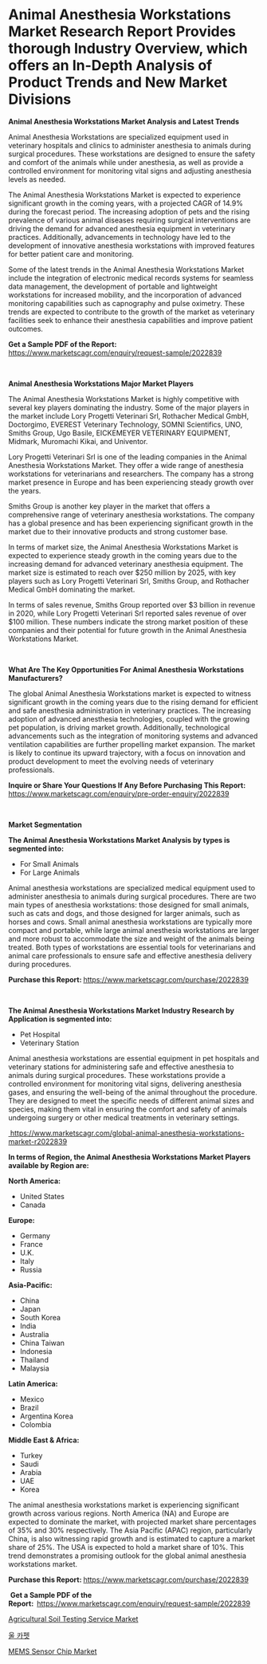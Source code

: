 <p><h1>Animal Anesthesia Workstations Market Research Report Provides thorough Industry Overview, which offers an In-Depth Analysis of Product Trends and New Market Divisions</h1></p><p><strong>Animal Anesthesia Workstations Market Analysis and Latest Trends</strong></p>
<p><p>Animal Anesthesia Workstations are specialized equipment used in veterinary hospitals and clinics to administer anesthesia to animals during surgical procedures. These workstations are designed to ensure the safety and comfort of the animals while under anesthesia, as well as provide a controlled environment for monitoring vital signs and adjusting anesthesia levels as needed.</p><p>The Animal Anesthesia Workstations Market is expected to experience significant growth in the coming years, with a projected CAGR of 14.9% during the forecast period. The increasing adoption of pets and the rising prevalence of various animal diseases requiring surgical interventions are driving the demand for advanced anesthesia equipment in veterinary practices. Additionally, advancements in technology have led to the development of innovative anesthesia workstations with improved features for better patient care and monitoring.</p><p>Some of the latest trends in the Animal Anesthesia Workstations Market include the integration of electronic medical records systems for seamless data management, the development of portable and lightweight workstations for increased mobility, and the incorporation of advanced monitoring capabilities such as capnography and pulse oximetry. These trends are expected to contribute to the growth of the market as veterinary facilities seek to enhance their anesthesia capabilities and improve patient outcomes.</p></p>
<p><strong>Get a Sample PDF of the Report:&nbsp;</strong> <a href="https://www.marketscagr.com/enquiry/request-sample/2022839">https://www.marketscagr.com/enquiry/request-sample/2022839</a></p>
<p>&nbsp;</p>
<p><strong>Animal Anesthesia Workstations Major Market Players</strong></p>
<p><p>The Animal Anesthesia Workstations Market is highly competitive with several key players dominating the industry. Some of the major players in the market include Lory Progetti Veterinari Srl, Rothacher Medical GmbH, Doctorgimo, EVEREST Veterinary Technology, SOMNI Scientifics, UNO, Smiths Group, Ugo Basile, EICKEMEYER VETERINARY EQUIPMENT, Midmark, Muromachi Kikai, and Univentor.</p><p>Lory Progetti Veterinari Srl is one of the leading companies in the Animal Anesthesia Workstations Market. They offer a wide range of anesthesia workstations for veterinarians and researchers. The company has a strong market presence in Europe and has been experiencing steady growth over the years.</p><p>Smiths Group is another key player in the market that offers a comprehensive range of veterinary anesthesia workstations. The company has a global presence and has been experiencing significant growth in the market due to their innovative products and strong customer base.</p><p>In terms of market size, the Animal Anesthesia Workstations Market is expected to experience steady growth in the coming years due to the increasing demand for advanced veterinary anesthesia equipment. The market size is estimated to reach over $250 million by 2025, with key players such as Lory Progetti Veterinari Srl, Smiths Group, and Rothacher Medical GmbH dominating the market.</p><p>In terms of sales revenue, Smiths Group reported over $3 billion in revenue in 2020, while Lory Progetti Veterinari Srl reported sales revenue of over $100 million. These numbers indicate the strong market position of these companies and their potential for future growth in the Animal Anesthesia Workstations Market.</p></p>
<p>&nbsp;</p>
<p><strong>What Are The Key Opportunities For Animal Anesthesia Workstations Manufacturers?</strong></p>
<p><p>The global Animal Anesthesia Workstations market is expected to witness significant growth in the coming years due to the rising demand for efficient and safe anesthesia administration in veterinary practices. The increasing adoption of advanced anesthesia technologies, coupled with the growing pet population, is driving market growth. Additionally, technological advancements such as the integration of monitoring systems and advanced ventilation capabilities are further propelling market expansion. The market is likely to continue its upward trajectory, with a focus on innovation and product development to meet the evolving needs of veterinary professionals.</p></p>
<p><strong>Inquire or Share Your Questions If Any Before Purchasing This Report:</strong> <a href="https://www.marketscagr.com/enquiry/pre-order-enquiry/2022839">https://www.marketscagr.com/enquiry/pre-order-enquiry/2022839</a></p>
<p>&nbsp;</p>
<p><strong>Market Segmentation</strong></p>
<p><strong>The Animal Anesthesia Workstations Market Analysis by types is segmented into:</strong></p>
<p><ul><li>For Small Animals</li><li>For Large Animals</li></ul></p>
<p><p>Animal anesthesia workstations are specialized medical equipment used to administer anesthesia to animals during surgical procedures. There are two main types of anesthesia workstations: those designed for small animals, such as cats and dogs, and those designed for larger animals, such as horses and cows. Small animal anesthesia workstations are typically more compact and portable, while large animal anesthesia workstations are larger and more robust to accommodate the size and weight of the animals being treated. Both types of workstations are essential tools for veterinarians and animal care professionals to ensure safe and effective anesthesia delivery during procedures.</p></p>
<p><strong>Purchase this Report:&nbsp;</strong><a href="https://www.marketscagr.com/purchase/2022839">https://www.marketscagr.com/purchase/2022839</a></p>
<p>&nbsp;</p>
<p><strong>The Animal Anesthesia Workstations Market Industry Research by Application is segmented into:</strong></p>
<p><ul><li>Pet Hospital</li><li>Veterinary Station</li></ul></p>
<p><p>Animal anesthesia workstations are essential equipment in pet hospitals and veterinary stations for administering safe and effective anesthesia to animals during surgical procedures. These workstations provide a controlled environment for monitoring vital signs, delivering anesthesia gases, and ensuring the well-being of the animal throughout the procedure. They are designed to meet the specific needs of different animal sizes and species, making them vital in ensuring the comfort and safety of animals undergoing surgery or other medical treatments in veterinary settings.</p></p>
<p><a href="https://www.marketscagr.com/global-animal-anesthesia-workstations-market-r2022839">&nbsp;https://www.marketscagr.com/global-animal-anesthesia-workstations-market-r2022839</a></p>
<p><strong>In terms of Region, the Animal Anesthesia Workstations Market Players available by Region are:</strong></p>
<p>
    <p> <strong> North America: </strong>
        <ul>
            <li>United States</li>
            <li>Canada</li>
        </ul>
        </p> 
    <p> <strong> Europe: </strong>
        <ul>
            <li>Germany</li>
            <li>France</li>
            <li>U.K.</li>
            <li>Italy</li>
            <li>Russia</li>
        </ul>
        </p> 
    <p> <strong> Asia-Pacific: </strong>
        <ul>
            <li>China</li>
            <li>Japan</li>
            <li>South Korea</li>
            <li>India</li>
            <li>Australia</li>
            <li>China Taiwan</li>
            <li>Indonesia</li>
            <li>Thailand</li>
            <li>Malaysia</li>
        </ul>
        </p> 
    <p> <strong> Latin America: </strong>
        <ul>
            <li>Mexico</li>
            <li>Brazil</li>
            <li>Argentina Korea</li>
            <li>Colombia</li>
        </ul>
        </p> 
    <p> <strong> Middle East & Africa: </strong>
        <ul>
            <li>Turkey</li>
            <li>Saudi</li>
            <li>Arabia</li>
            <li>UAE</li>
            <li>Korea</li>
        </ul>
    </p>
    </p>
<p><p>The animal anesthesia workstations market is experiencing significant growth across various regions. North America (NA) and Europe are expected to dominate the market, with projected market share percentages of 35% and 30% respectively. The Asia Pacific (APAC) region, particularly China, is also witnessing rapid growth and is estimated to capture a market share of 25%. The USA is expected to hold a market share of 10%. This trend demonstrates a promising outlook for the global animal anesthesia workstations market.</p></p>
<p><strong>Purchase this Report: </strong><a href="https://www.marketscagr.com/purchase/2022839">https://www.marketscagr.com/purchase/2022839</a></p>
<p>&nbsp;<strong>Get a Sample PDF of the Report:&nbsp;&nbsp;</strong><a href="https://www.marketscagr.com/enquiry/request-sample/2022839">https://www.marketscagr.com/enquiry/request-sample/2022839</a></p>
<p><strong></strong></p>
<p><p><a href="https://medium.com/@sahanad234/agricultural-soil-testing-service-market-trends-and-analysis-opportunities-and-challenges-for-f859f2e98c0b">Agricultural Soil Testing Service Market</a></p><p><a href="https://github.com/alfitoms13/Market-Research-Report-List-1/blob/main/43566952486.md">울 카펫</a></p><p><a href="https://medium.com/@nguyenthithuyduong355/global-mems-sensor-chip-market-size-and-market-trends-analysis-by-regional-outlook-competitive-3c359191b31d">MEMS Sensor Chip Market</a></p></p>